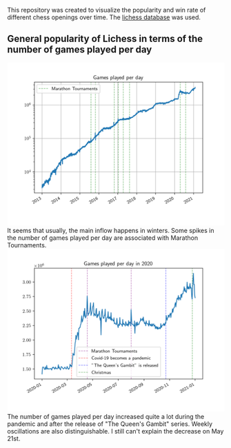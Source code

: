 This repository was created to visualize the popularity and win rate of different chess openings over time. The [lichess database](https://database.lichess.org/#standard_games) was used.
## General popularity of Lichess in terms of the number of games played per day
![](graphs/TotalGames.png)
It seems that usually, the main inflow happens in winters. Some spikes in the number of games played per day are associated with Marathon Tournaments.
![](graphs/TotalGames2020.png)
The number of games played per day increased quite a lot during the pandemic and after the release of "The Queen's Gambit" series. Weekly oscillations are also distinguishable. I still can't explain the decrease on May 21st.
